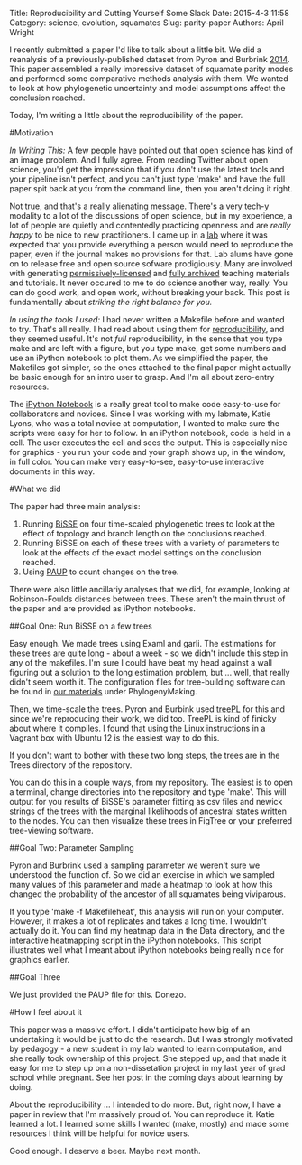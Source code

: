 Title: Reproducibility and Cutting Yourself Some Slack
Date: 2015-4-3 11:58
Category: science, evolution, squamates
Slug: parity-paper
Authors: April Wright

I recently submitted a paper I'd like to talk about a little bit. We did a reanalysis of a previously-published dataset from Pyron and Burbrink [2014](http://onlinelibrary.wiley.com/doi/10.1111/ele.12168/full). This paper assembled a really impressive dataset of squamate parity modes and performed some comparative methods analysis with them. We wanted to look at how phylogenetic uncertainty and model assumptions affect the conclusion reached. 

Today, I'm writing a little about the reproducibility of the paper.

#Motivation

*In Writing This:* A few people have pointed out that open science has kind of an image problem. And I fully agree. From reading Twitter about open science, you'd get the impression that if you don't use the latest tools and your pipeline isn't perfect, and you can't just type 'make' and have the full paper spit back at you from the command line, then you aren't doing it right. 

Not true, and that's a really alienating message. There's a very tech-y modality to a lot of the discussions of open science, but in my experience, a lot of people are quietly and contentedly practicing openness and are _really happy_ to be nice to new practitioners. I came up in a [lab](http://www.zo.utexas.edu/faculty/antisense/) where it was expected that you provide everything a person would need to reproduce the paper, even if the journal makes no provisions for that. Lab alums have gone on to release free and open source sofware prodigiously. Many are involved with generating [permissively-licensed](http://treethinkers.org) and [fully archived](https://molevol.mbl.edu/index.php/Main_Page) teaching materials and tutorials. It never occured to me to do science another way, really. You can do good work, and open work, without breaking your back. This post is fundamentally about *striking the right balance for you.*

*In using the tools I used:* I had never written a Makefile before and wanted to try. That's all really. I had read about using them for [reproducibility](https://ropensci.org/blog/2014/06/09/reproducibility/), and they seemed useful. It's not *full* reproducibility, in the sense that you type make and are left with a figure, but you type make, get some numbers and use an iPython notebook to plot them. As we simplified the paper, the Makefiles got simpler, so the ones attached to the final paper might actually be basic enough for an intro user to grasp. And I'm all about zero-entry resources.

The [iPython Notebook](http://ipython.org/notebook.html) is a really great tool to make code easy-to-use for collaborators and novices. Since I was working with my labmate, Katie Lyons, who was a total novice at computation, I wanted to make sure the scripts were easy for her to follow. In an iPython notebook, code is held in a cell. The user executes the cell and sees the output. This is especially nice for graphics -  you run your code and your graph shows up, in the window, in full color. You can make very easy-to-see, easy-to-use interactive documents in this way.

#What we did

The paper had three main analysis:
1) Running [BiSSE](http://www.zoology.ubc.ca/~fitzjohn/diversitree.docs/) on four time-scaled phylogenetic trees to look at the effect of topology and branch length on the conclusions reached.
2) Running BiSSE on each of these trees with a variety of parameters to look at the effects of the exact model settings on the conclusion reached.
3) Using [PAUP](http://paup.csit.fsu.edu/) to count changes on the tree.

There were also little ancillariy analyses that we did, for example, looking at Robinson-Foulds distances between trees. These aren't the main thrust of the paper and are provided as iPython notebooks.

##Goal One: Run BiSSE on a few trees

Easy enough. We made trees using Examl and garli. The estimations for these trees are quite long - about a week - so we didn't include this step in any of the makefiles. I'm sure I could have beat my head against a wall figuring out a solution to the long estimation problem, but ... well, that really didn't seem worth it. The configuration files for tree-building software can be found in [our materials](http://wrightaprilm.github.io/ParityPaper/) under PhylogenyMaking. 

Then, we time-scale the trees. Pyron and Burbink used [treePL](https://github.com/blackrim/treePL) for this and since we're reproducing their work, we did too. TreePL is kind of finicky about where it compiles. I found that using the Linux instructions in a Vagrant box with Ubuntu 12 is the easiest way to do this. 

If you don't want to bother with these two long steps, the trees are in the Trees directory of the repository.

You can do this in a couple ways, from my repository. The easiest is to open a terminal, change directories into the repository and type 'make'. This will output for you results of BiSSE's parameter fitting as csv files and newick strings of the trees with the marginal likelihoods of ancestral states written to the nodes. You can then visualize these trees in FigTree or your preferred tree-viewing software.

##Goal Two: Parameter Sampling

Pyron and Burbrink used a sampling parameter we weren't sure we understood the function of. So we did an exercise in which we sampled many values of this parameter and made a heatmap to look at how this changed the probability of the ancestor of all squamates being viviparous. 

If you type 'make -f Makefileheat', this analysis will run on your computer. However, it makes a lot of replicates and takes a long time. I wouldn't actually do it. You can find my heatmap data in the Data directory, and the interactive heatmapping script in the iPython notebooks. This script illustrates well what I meant about iPython notebooks being really nice for graphics earlier.

##Goal Three

We just provided the PAUP file for this. Donezo.


#How I feel about it

This paper was a massive effort. I didn't anticipate how big of an undertaking it would be just to do the research. But I was strongly motivated by pedagogy - a new student in my lab wanted to learn computation, and she really took ownership of this project. She stepped up, and that made it easy for me to step up on a non-dissetation project in my last year of grad school while pregnant.  See her post in the coming days about learning by doing.

About the reproducibility ... I intended to do more. But, right now, I have a paper in review that I'm massively proud of. You can reproduce it. Katie learned a lot. I learned some skills I wanted (make, mostly) and made some resources I think will be helpful for novice users. 

Good enough. I deserve a beer. Maybe next month.


 

